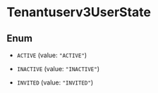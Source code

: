 

# Tenantuserv3UserState

## Enum


* `ACTIVE` (value: `"ACTIVE"`)

* `INACTIVE` (value: `"INACTIVE"`)

* `INVITED` (value: `"INVITED"`)



